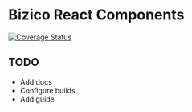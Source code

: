 # Bizico React Components

[![Coverage Status](https://coveralls.io/repos/github/Bizico/react-bizico-components/badge.svg?branch=master)](https://coveralls.io/github/Bizico/react-bizico-components?branch=master)


## TODO
* Add docs
* Configure builds
* Add guide
